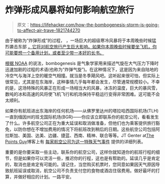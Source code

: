 # 炸弹形成风暴将如何影响航空旅行

> 原文：<https://lifehacker.com/how-the-bombogenesis-storm-is-going-to-affect-air-trave-1821744270>

由于被称为“炸弹形成”的过程， ，一场巨大的超级寒冷风暴将于本周晚些时候猛烈袭击东部 [，它将对航空旅行产生巨大影响。如果你本周晚些时候要坐飞机，你可能要想一个备用计划，或者至少带一本好的长书。](https://earther.com/what-is-this-bomb-cyclone-thing-about-to-blast-the-east-1821736336) 



[根据 NOAA](https://oceanservice.noaa.gov/facts/bombogenesis.html) 的说法，bombogenesis 是气象学家用来描述气旋在大气压力下降时迅速加剧的过程的术语(也称为“炸弹气旋”)。在这种情况下，这是因为来自陆地的冷空气与海洋上空的暖空气相撞。就当是冬季飓风吧。这听起来很可怕，但实际上很常见，尤其是在东海岸，这种事情几乎每年都会发生，尽管通常规模较小。不幸的是，这场特殊的风暴正在形成一场相当大的风暴，冰冻的温度，巨大的暴风雪，数吨的冰和高速的风将使飞机飞行和机场保持平稳运行变得非常困难。这可能不会太顺利。

如果你有航班进出东海岸的任何机场——从佛罗里达州的塔拉哈西国际机场(TLH)一直到缅因州的班戈国际机场(BGR)——你应该立即联系你的航空公司，看看发生了什么。许多航空公司正在为重大延误和取消做准备，但他们也为乘客提供旅行豁免，以防你想在不增加费用的情况下将航班改到稍后的日期。这些航空公司包括阿拉斯加、美国、达美、边疆、捷蓝、西南、精神、联合等等。JT Genter at[The Points Guy](https://thepointsguy.com/)博客上有 [每家航空公司为这一特殊天气事件](https://thepointsguy.com/2018/01/waivers-across-50-airports-bomb-cyclone/) 提供的详细列表。

重要的是你要采取一些主动，联系你的航空公司，这样你就知道你的航班行程的细节，但是如果你可以灵活一些，推迟你的行程，这也是有帮助的。延误几乎是肯定的，取消也是肯定有可能的。请记住，当您购买机票时，您同意如果因天气原因导致航班延误或取消，航空公司不负责支付您的食物或酒店住宿费用。做好最坏的打算，并做好相应的计划。一路平安。